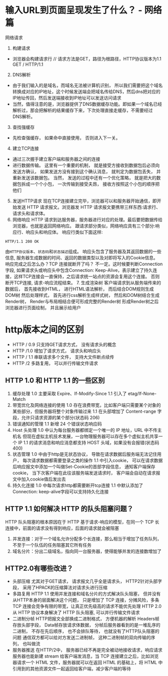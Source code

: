 # 输入URL到页面呈现发生了什么？ - 网络篇
网络请求
1. 构建请求
- 浏览器会构建请求行
// 请求方法是GET，路径为根路径，HTTP协议版本为1.1
GET / HTTP/1.1
2. DNS解析
- 由于我们输入的是域名，而域名无法被计算机识别， 所以我们需要把这个域名转换成对应的IP地址，这个时候发送端会把域名传给DNS，然后dns把对应的IP地址传回，然后发送端接收到IP地址可以发送访问请求
- 当然，值得注意的是，浏览器提供了DNS数据缓存功能。即如果一个域名已经解析过，那会把解析的结果缓存下来，下次处理直接走缓存，不需要经过 DNS解析。
3. 查找强缓存
- 先检查强缓存， 如果命中直接使用， 否则进入下一关。 
4. 建立TCP连接 
- 通过三次握手建立客户端和服务器之间的连接
- 进行数据传输。 这里有一个重要的机制， 就是接受方接收到数据包后必须向发送方确认， 如果发送方没有接到这个确认消息， 就判定为数据包丢失， 并重新发送该数据包。 当然， 发送的过程中还有一个优化策略， 就是把大的数据包拆成一个个小包， 一次传输到接受夫昂， 接收方按照这个小包的顺序把他们
5. 发送HTTP请求
现在TCP连接建立完毕，浏览器可以和服务器开始通信，即开始发送 HTTP 请求报文。浏览器发 HTTP 请求报文要携带三样东西:请求行、请求头和请求体。
6. 网络响应
HTTP 请求到达服务器，服务器进行对应的处理。最后要把数据传给浏览器，也就是返回网络响应。
跟请求部分类似，网络响应具有三个部分:响应行、响应头和响应体。
响应行类似下面这样:
```
HTTP/1.1 200 OK
```
由`HTTP协议版本`、`状态码`和`状态描述`组成。
响应头包含了服务器及其返回数据的一些信息, 服务器生成数据的时间、返回的数据类型以及对即将写入的Cookie信息。
响应完成之后怎么办？TCP 连接就断开了吗？
不一定。这时候要判断Connection字段, 如果请求头或响应头中包含Connection: Keep-Alive，表示建立了持久连接，这样TCP连接会一直保持，之后请求统一站点的资源会复用这个连接。
否则断开TCP连接, 请求-响应流程结束。
7. 生成渲染树
客户端请求到从服务端传来的数据后， 首先接收到HTML， 进行HTML语法解析， 而后结合DOM规则生成DOM树
然后处理样式， 首先进行css解析生成样式树， 然后和DOM树结合生成Render树， Render与布局相结合便可形成完整的Render树
形成Render树之后浏览器进行页面绘制， 并且展示给用户

# http版本之间的区别
- HTTP / 0.9 只支持GET请求方式， 没有请求头的概念
- HTTP /1.0 增加了请求方式， 请求头和响应头 
- HTTP / 1.1 串联请求多个文件， 支持大文件断点续传
- HTTP /2 多路复用， 可以并行传输文件请求
## HTTP 1.0 和 HTTP 1.1 的一些区别
1. 缓存处理
   1.0 主要采取 Expire、If-Modify-Since
   1.1 引入了 etag/If-None-Match
2. 带宽优化及网络连接的使用
   1.0 存在浪费带宽，比如客户端只需要某个对象的某些部分，但服务器将整个对象传输过来
   1.1 在头部增加了 Content-range 字段，允许只请求资源的某个部分(状态码 206)
3. 错误通知的管理
   1.1 新增 24 个错误状态响应码
4. Host 头处理
   1.0 中认为每台服务器都绑定一个唯一的 IP 地址，URL 中不传主机名
   但现在虚拟主机技术发展，一台物理服务器可以存在多个虚拟主机共享一个 IP
   1.1 的请求消息和响应消息都支持 HOST 头域，如果没有会报错(状态码 400)
5. 状态管理
   1.0 中由于http是无状态协议， 导致在请求数据后服务端无法记住用户， 每次请求数据都需要登录之类的操作
   1.1 中引入cookie， 可以在请求数据后响应报文中添加一个叫做Set-Cookie的首部字段信息， 通知客户端保存cookie， 当下次客户端在此往该服务端发送请求时， 客户端会自动在请求报文中加入cookie值后发出去
6. 持久化连接
   1.0 中每次请求http都需要断开tcp连接
   1.1 中默认添加了Connection: keep-alive字段可以支持持久化连接
## HTTP 1.1 如何解决 HTTP 的队头阻塞问题？
HTTP 队头阻塞的根本原因在于 HTTP 基于请求-响应的模型，在同一个 TCP 长连接中，前面的请求没有得到响应，后面的请求就会被阻塞
1. 并发连接：对于一个域名允许分配多个长连接，那么相当于增加了任务队列，不至于一个队伍的任务阻塞其它所有任务
2. 域名分片：分出二级域名，指向同一台服务器，使得能够并发的连接数增加了
## HTTP2.0有哪些改进？
- 头部压缩
  尤其对于GET请求， 请求报文几乎全是请求头， HTTP2针对头部字段， 采用了HPACK的压缩算法对请求头进行压缩
- 多路复用
  HTTP 1.1 使用并发连接和域名分片的方式解决队头阻塞， 但并没有从HTTP本身的层面解决这个问题， 只是增加了 TCP 连接，分摊风险，多条 TCP 连接会竞争有限的带宽，让真正优先级高的请求不能优先处理
  HTTP 2.0 从 HTTP 协议本身解决了 HTTP 队头阻塞, 可以并行传输文件请求
- 二进制分帧
  HTTP把报文全部换成二进制格式， 方便机器的解析
  Headers帧存放头部字段， Data帧存放请求体数据， 分帧后服务器看到的是一堆乱序的二进制， 不存在先后顺序， 也不会排队等待， 也就没有了HTTP队头阻塞的问题
  通信双方都可以给对方发送二进制帧， 这种二进制帧的双向传输的序列， 也叫做流
- 服务器推送
  在HTTP/2中， 服务器已经不再是完全被动地接收请求，响应请求
  服务器也能新建 stream 给客户端发消息，当 TCP 连接建立之后，比如浏览器请求一个 HTML 文件，服务器就可以在返回 HTML 的基础上，将 HTML 中引用到的其他资源文件一起返回给客户端，减少客户端的等待
  